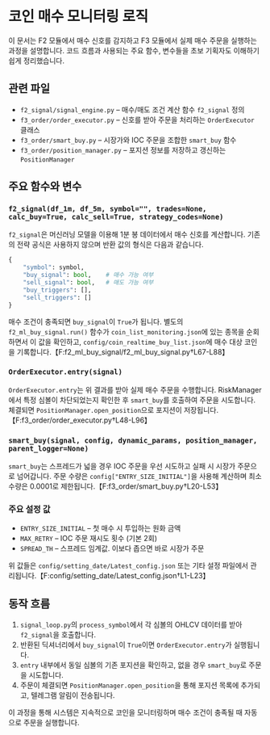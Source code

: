# 코인 매수 모니터링 로직

이 문서는 F2 모듈에서 매수 신호를 감지하고 F3 모듈에서 실제 매수 주문을 실행하는 과정을 설명합니다. 코드 흐름과 사용되는 주요 함수, 변수들을 초보 기획자도 이해하기 쉽게 정리했습니다.

## 관련 파일
- `f2_signal/signal_engine.py` – 매수/매도 조건 계산 함수 `f2_signal` 정의
- `f3_order/order_executor.py` – 신호를 받아 주문을 처리하는 `OrderExecutor` 클래스
- `f3_order/smart_buy.py` – 시장가와 IOC 주문을 조합한 `smart_buy` 함수
- `f3_order/position_manager.py` – 포지션 정보를 저장하고 갱신하는 `PositionManager`

## 주요 함수와 변수

### `f2_signal(df_1m, df_5m, symbol="", trades=None, calc_buy=True, calc_sell=True, strategy_codes=None)`
`f2_signal`은 머신러닝 모델을 이용해 1분 봉 데이터에서 매수 신호를 계산합니다. 기존의 전략 공식은 사용하지 않으며 반환 값의 형식은 다음과 같습니다.
```python
{
    "symbol": symbol,
    "buy_signal": bool,    # 매수 가능 여부
    "sell_signal": bool,   # 매도 가능 여부
    "buy_triggers": [],
    "sell_triggers": []
}
```
매수 조건이 충족되면 `buy_signal`이 `True`가 됩니다. 별도의 `f2_ml_buy_signal.run()` 함수가 `coin_list_monitoring.json`에 있는 종목을 순회하면서 이 값을 확인하고, `config/coin_realtime_buy_list.json`에 매수 대상 코인을 기록합니다.【F:f2_ml_buy_signal/f2_ml_buy_signal.py†L67-L88】


### `OrderExecutor.entry(signal)`
`OrderExecutor.entry`는 위 결과를 받아 실제 매수 주문을 수행합니다. RiskManager에서 특정 심볼이 차단되었는지 확인한 후 `smart_buy`를 호출하여 주문을 시도합니다. 체결되면 `PositionManager.open_position`으로 포지션이 저장됩니다.
【F:f3_order/order_executor.py†L48-L96】

### `smart_buy(signal, config, dynamic_params, position_manager, parent_logger=None)`
`smart_buy`는 스프레드가 넓을 경우 IOC 주문을 우선 시도하고 실패 시 시장가 주문으로 넘어갑니다. 주문 수량은 `config["ENTRY_SIZE_INITIAL"]`을 사용해 계산하며 최소 수량은 0.0001로 제한됩니다.【F:f3_order/smart_buy.py†L20-L53】

### 주요 설정 값
- `ENTRY_SIZE_INITIAL` – 첫 매수 시 투입하는 원화 금액
- `MAX_RETRY` – IOC 주문 재시도 횟수 (기본 2회)
- `SPREAD_TH` – 스프레드 임계값. 이보다 좁으면 바로 시장가 주문

위 값들은 `config/setting_date/Latest_config.json` 또는 기타 설정 파일에서 관리됩니다.【F:config/setting_date/Latest_config.json†L1-L23】

## 동작 흐름
1. `signal_loop.py`의 `process_symbol`에서 각 심볼의 OHLCV 데이터를 받아 `f2_signal`을 호출합니다.
2. 반환된 딕셔너리에서 `buy_signal`이 `True`이면 `OrderExecutor.entry`가 실행됩니다.
3. `entry` 내부에서 동일 심볼의 기존 포지션을 확인하고, 없을 경우 `smart_buy`로 주문을 시도합니다.
4. 주문이 체결되면 `PositionManager.open_position`을 통해 포지션 목록에 추가되고, 텔레그램 알림이 전송됩니다.

이 과정을 통해 시스템은 지속적으로 코인을 모니터링하며 매수 조건이 충족될 때 자동으로 주문을 실행합니다.
